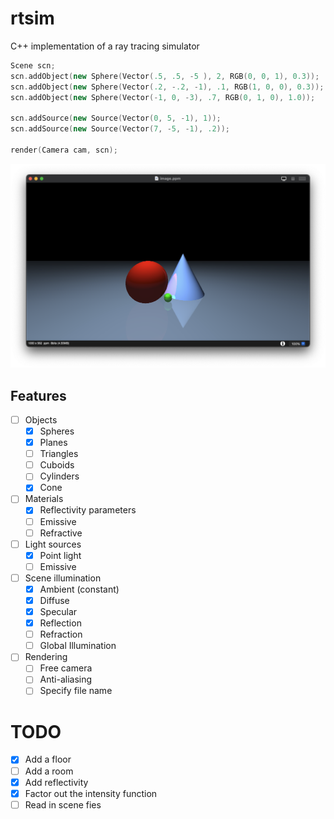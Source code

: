 # rtsim
C++ implementation of a ray tracing simulator

```cpp
Scene scn;
scn.addObject(new Sphere(Vector(.5, .5, -5 ), 2, RGB(0, 0, 1), 0.3));
scn.addObject(new Sphere(Vector(.2, -.2, -1), .1, RGB(1, 0, 0), 0.3));
scn.addObject(new Sphere(Vector(-1, 0, -3), .7, RGB(0, 1, 0), 1.0));

scn.addSource(new Source(Vector(0, 5, -1), 1));
scn.addSource(new Source(Vector(7, -5, -1), .2));

render(Camera cam, scn);
```

![](https://raw.githubusercontent.com/ab-gh/rtsim/main/docs/demo.png)

## Features

- [ ] Objects
  - [x] Spheres
  - [x] Planes
  - [ ] Triangles
  - [ ] Cuboids
  - [ ] Cylinders
  - [x] Cone
- [ ] Materials
  - [x] Reflectivity parameters
  - [ ] Emissive
  - [ ] Refractive
- [ ] Light sources
  - [x] Point light
  - [ ] Emissive
- [ ] Scene illumination
  - [x] Ambient (constant)
  - [x] Diffuse
  - [x] Specular
  - [x] Reflection
  - [ ] Refraction
  - [ ] Global Illumination
- [ ] Rendering
  - [ ] Free camera
  - [ ] Anti-aliasing
  - [ ] Specify file name

# TODO

- [x] Add a floor
- [ ] Add a room
- [x] Add reflectivity 
- [x] Factor out the intensity function
- [ ] Read in scene fies

